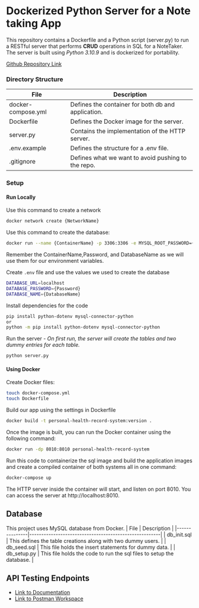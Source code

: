# Dockerized Python Server for a Note taking App
This repository contains a Dockerfile and a Python script (server.py) to run a RESTful server that performs **CRUD** operations in SQL for a NoteTaker. The server is built using _Python 3.10.9_ and is dockerized for portability.

[Github Repository Link](https://github.com/tselouie/PersonalHealthRecord)
### Directory Structure

| File          | Description                                           |
|---------------|-------------------------------------------------------|
| docker-compose.yml    | Defines the container for both db and application.              |
| Dockerfile    | Defines the Docker image for the server.              |
| server.py     | Contains the implementation of the HTTP server.       |
| .env.example  | Defines the structure for a .env file.                |
| .gitignore    | Defines what we want to avoid pushing to the repo.    |


### Setup 
#### Run Locally
Use this command to create a network
```bash
docker network create {NetworkName}
```

Use this command to create the database:

```bash
docker run --name {ContainerName} -p 3306:3306 -e MYSQL_ROOT_PASSWORD={Password} -e MYSQL_DATABASE={DatabaseName} -d mysql:latest
```
Remember the ContainerName,Password, and DatabaseName as we will use them for our environment variables.

Create `.env` file and use the values we used to create the database
```bash
DATABASE_URL=localhost
DATABASE_PASSWORD={Password}
DATABASE_NAME={DatabaseName}
```
Install dependencies for the code

```bash
pip install python-dotenv mysql-connector-python
or
python -m pip install python-dotenv mysql-connector-python
```

Run the server - 
*On first run, the server will create the tables and two dummy entries for each table.*
```bash
python server.py
```
#### Using Docker 

Create Docker files:
```bash 
touch docker-compose.yml
touch Dockerfile
```
Build our app using the settings in Dockerfile
```bash
docker build -t personal-health-record-system:version .
```
Once the image is built, you can run the Docker container using the following command:
```bash
docker run -dp 8010:8010 personal-health-record-system
```

Run this code to containerize the sql image and build the application images and create a compiled container of both systems all in one command:

```bash
docker-compose up
```

The HTTP server inside the container will start, and listen on port 8010. You can access the server at http://localhost:8010.

## Database
This project uses MySQL database from Docker.
| File          | Description                                           |
|---------------|-------------------------------------------------------|
| db_init.sql   | This defines the table creations along with two dummy users.    |
| db_seed.sql   | This file holds the insert statements for dummy data.              |
| db_setup.py   | This file holds the code to run the sql files to setup the database.     |

## API Testing Endpoints

- [Link to Documentation](https://documenter.getpostman.com/view/33019960/2sA2xfXYMX)
- [Link to Postman Workspace](https://www.postman.com/orange-desert-612142/workspace/phr/overview)

